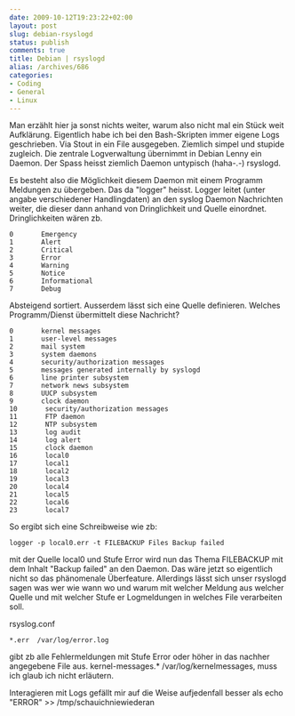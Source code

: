 ```yaml
---
date: 2009-10-12T19:23:22+02:00
layout: post
slug: debian-rsyslogd
status: publish
comments: true
title: Debian | rsyslogd
alias: /archives/686
categories:
- Coding
- General
- Linux
---
```


Man erzählt hier ja sonst nichts weiter, warum also nicht mal ein Stück weit Aufklärung. Eigentlich habe ich bei den Bash-Skripten immer eigene Logs geschrieben. Via Stout in ein File ausgegeben. Ziemlich simpel und stupide zugleich. Die zentrale Logverwaltung übernimmt in Debian Lenny ein Daemon. Der Spass heisst ziemlich Daemon untypisch (haha-.-) rsyslogd.

Es besteht also die Möglichkeit diesem Daemon mit einem Programm Meldungen zu übergeben. Das da "logger" heisst. Logger leitet (unter angabe verschiedener Handlingdaten) an den syslog Daemon Nachrichten weiter, die dieser dann anhand von Dringlichkeit und Quelle einordnet.
Dringlichkeiten wären zb.
```
0       Emergency
1       Alert
2       Critical
3       Error
4       Warning
5       Notice
6       Informational
7       Debug
```

Absteigend sortiert. Ausserdem lässt sich eine Quelle definieren. Welches Programm/Dienst übermittelt diese Nachricht?
```
0       kernel messages
1       user-level messages
2       mail system
3       system daemons
4       security/authorization messages
5       messages generated internally by syslogd
6       line printer subsystem
7       network news subsystem
8       UUCP subsystem
9       clock daemon
10       security/authorization messages
11       FTP daemon
12       NTP subsystem
13       log audit
14       log alert
15       clock daemon
16       local0
17       local1
18       local2
19       local3
20       local4
21       local5
22       local6
23       local7
```


So ergibt sich eine Schreibweise wie zb:

```
logger -p local0.err -t FILEBACKUP Files Backup failed
```


mit der Quelle local0 und Stufe Error wird nun das Thema FILEBACKUP mit dem Inhalt "Backup failed" an den Daemon.
Das wäre jetzt so eigentlich nicht so das phänomenale Überfeature. Allerdings lässt sich unser rsyslogd sagen was wer wie wann wo und warum mit welcher Meldung aus welcher Quelle und mit welcher Stufe er Logmeldungen in welches File verarbeiten soll.

rsyslog.conf
```
*.err  /var/log/error.log
```

 gibt zb alle Fehlermeldungen mit Stufe Error oder höher in das nachher angegebene File aus.
kernel-messages.* /var/log/kernelmessages, muss ich glaub ich nicht erläutern.

Interagieren mit Logs gefällt mir auf die Weise aufjedenfall besser als echo "ERROR" >> /tmp/schauichniewiederan
